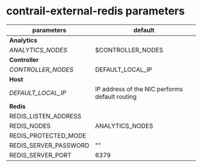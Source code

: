 # contrail-external-redis parameters

| parameters            | default                                        |
| --------------------- | ---------------------------------------------- |
| **Analytics**         |                                                |
| *ANALYTICS_NODES*     | $CONTROLLER_NODES                              |
| **Controller**        |                                                |
| *CONTROLLER_NODES*    | DEFAULT_LOCAL_IP                               |
| **Host**              |                                                |
| *DEFAULT_LOCAL_IP*    | IP address of the NIC performs default routing |
| **Redis**             |                                                |
| REDIS_LISTEN_ADDRESS  |                                                |
| REDIS_NODES           | ANALYTICS_NODES                                |
| REDIS_PROTECTED_MODE  |                                                |
| REDIS_SERVER_PASSWORD | ""                                             |
| REDIS_SERVER_PORT     | 6379                                           |